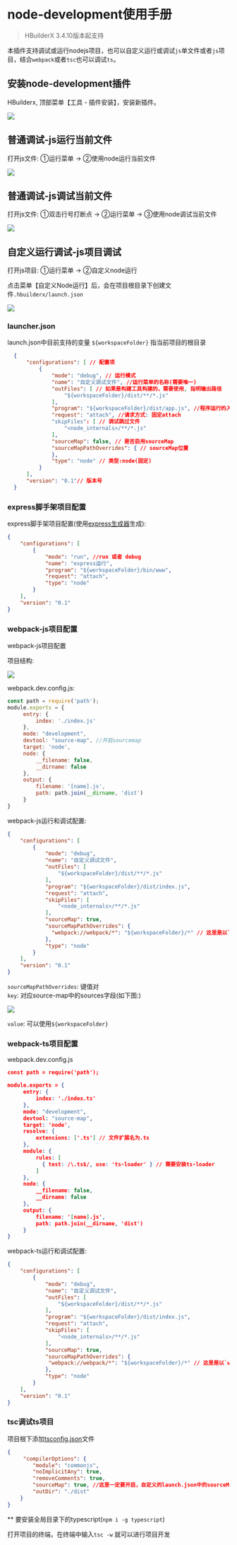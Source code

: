 # node-development使用手册

> HBuilderX 3.4.10版本起支持

本插件支持调试或运行nodejs项目，也可以自定义运行或调试`js`单文件或者`js`项目，结合`webpack`或者`tsc`也可以调试`ts`。

## 安装node-development插件

HBuilderx, 顶部菜单【工具 - 插件安装】，安装新插件。

<img src="/static/snapshots/node_development/install_node_development.jpg" class="hd-img" />

## 普通调试-js运行当前文件

打开js文件: ①运行菜单 -> ②使用node运行当前文件

<img src="/static/snapshots/node_development/1.jpg" />

## 普通调试-js调试当前文件

打开js文件: ①双击行号打断点 -> ②运行菜单 -> ③使用node调试当前文件

<img src="/static/snapshots/node_development/1.jpg" />

## 自定义运行调试-js项目调试

打开js项目: ①运行菜单 -> ②自定义node运行

点击菜单【自定义Node运行】后，会在项目根目录下创建文件`.hbuilderx/launch.json`

<img src="/static/snapshots/node_development/1.jpg" />

### launcher.json

launch.json中目前支持的变量 `${workspaceFolder}` 指当前项目的根目录

   ```json
	 {
	     "configurations": [ // 配置项
	         {
	             "mode": "debug", // 运行模式
	             "name": "自定义调试文件", //运行菜单的名称(需要唯一)
	             "outFiles": [ // 如果是构建工具构建的，需要使用, 指明输出路径
	                 "${workspaceFolder}/dist/**/*.js"
	             ],
	             "program": "${workspaceFolder}/dist/app.js", //程序运行的入口文件(编译后的)
	             "request": "attach", //请求方式: 固定attach
	             "skipFiles": [ // 调试跳过文件
	                 "<node_internals>/**/*.js"
	             ],
	             "sourceMap": false, // 是否启用sourceMap
	             "sourceMapPathOverrides": { // sourceMap位置
	             },
	             "type": "node" // 类型:node(固定)
	         }
	     ],
	     "version": "0.1"// 版本号
	 }
   ```

### express脚手架项目配置

express脚手架项目配置(使用[express生成器](https://www.expressjs.com.cn/starter/generator.html)生成):
   ```json
   {
       "configurations": [
           {
               "mode": "run", //run 或者 debug
               "name": "express运行",
               "program": "${workspaceFolder}/bin/www",
               "request": "attach",
               "type": "node"
           }
       ],
       "version": "0.1"
   }
   ```

### webpack-js项目配置

webpack-js项目配置

项目结构:

<img src="/static/snapshots/node_development/2.jpg" />

   webpack.dev.config.js:
   ```js
   const path = require('path');
   module.exports = {
		entry: {
			index: './index.js'
		},
		mode: "development",
		devtool: "source-map", //开启sourcemap
		target: 'node',
		node: {
			__filename: false,
			__dirname: false
		},
		output: {
			filename: '[name].js',
			path: path.join(__dirname, 'dist')
		}
   }
   ```
  webpack-js运行和调试配置:
  ```json
  {
      "configurations": [
          {
              "mode": "debug",
              "name": "自定义调试文件",
              "outFiles": [
                  "${workspaceFolder}/dist/**/*.js"
              ],
              "program": "${workspaceFolder}/dist/index.js",
              "request": "attach",
              "skipFiles": [
                  "<node_internals>/**/*.js"
              ],
              "sourceMap": true,
              "sourceMapPathOverrides": {
  				"webpack://webpack/*": "${workspaceFolder}/*" // 这里是以`webpack://`开头+生成的source-map文件中的sources字段部分。
              },
              "type": "node"
          }
      ],
      "version": "0.1"
  }
  ```
  `sourceMapPathOverrides`: 键值对<br />
  `key`: 对应source-map中的sources字段(如下图:)

 <img src="/static/snapshots/node_development/3.jpg" />

  `value`: 可以使用`${workspaceFolder}`

### webpack-ts项目配置

webpack.dev.config.js

   ```json
   const path = require('path');

   module.exports = {
		entry: {
			index: './index.ts'
		},
		mode: "development",
		devtool: "source-map",
		target: 'node',
		resolve: {
			extensions: ['.ts'] // 文件扩展名为.ts
		},
		module: {
			rules: [
			  { test: /\.ts$/, use: 'ts-loader' } // 需要安装ts-loader
			]
		},
		node: {
			__filename: false,
			__dirname: false
		},
		output: {
			filename: '[name].js',
			path: path.join(__dirname, 'dist')
		}
   }
   ```
   webpack-ts运行和调试配置:
   ```json
   {
       "configurations": [
           {
               "mode": "debug",
               "name": "自定义调试文件",
               "outFiles": [
                   "${workspaceFolder}/dist/**/*.js"
               ],
               "program": "${workspaceFolder}/dist/index.js",
               "request": "attach",
               "skipFiles": [
                   "<node_internals>/**/*.js"
               ],
               "sourceMap": true,
               "sourceMapPathOverrides": {
   				"webpack://webpack/*": "${workspaceFolder}/*" // 这里是以`webpack://`开头+生成的source-map文件中的sources字段部分。
               },
               "type": "node"
           }
       ],
       "version": "0.1"
   }
   ```

### tsc调试ts项目

项目根下添加[tsconfig.json](https://www.tslang.cn/docs/handbook/tsconfig-json.html)文件
```json
{
	 "compilerOptions": {
	    "module": "commonjs",
		"noImplicitAny": true,
		"removeComments": true,
		"sourceMap": true, //这里一定要开启，自定义的launch.json中的sourceMap也需要开启
		"outDir": "./dist"
	}
}
```
** 要安装全局目录下的typescript(`npm i -g typescript`)

打开项目的终端，在终端中输入`tsc -w` 就可以进行项目开发

